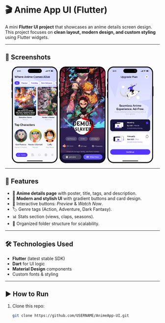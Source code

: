 # 🎬 Anime App UI (Flutter)

A mini **Flutter UI project** that showcases an anime details screen design.  
This project focuses on **clean layout, modern design, and custom styling** using Flutter widgets.

---

## 📱 Screenshots

<p align="center">
  <img src="./assets/screen1.png" alt="Screen 1" width="30%" />
  <img src="./assets/screen2.png" alt="Screen 2" width="30%" />
  <img src="./assets/screen3.png" alt="Screen 3" width="30%" />
</p>

---

## 🚀 Features
- 📖 **Anime details page** with poster, title, tags, and description.  
- 🎨 **Modern and stylish UI** with gradient buttons and card design.  
- 🔘 Interactive buttons: *Preview* & *Watch Now*.  
- 🏷️ Genre tags (Action, Adventure, Dark Fantasy).  
- 📊 Stats section (views, claps, seasons).  
- 📂 Organized folder structure for scalability.  

---

## 🛠️ Technologies Used
- **Flutter** (latest stable SDK)  
- **Dart** for UI logic  
- **Material Design** components  
- Custom fonts & styling  

---

## ▶️ How to Run
1. Clone this repo:
   ```bash
   git clone https://github.com/USERNAME/AnimeApp-UI.git
